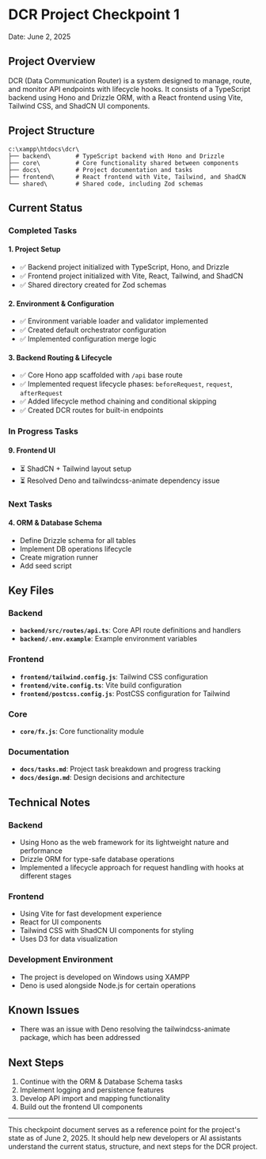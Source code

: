# DCR Project Checkpoint 1

Date: June 2, 2025

## Project Overview

DCR (Data Communication Router) is a system designed to manage, route, and monitor API endpoints with lifecycle hooks. It consists of a TypeScript backend using Hono and Drizzle ORM, with a React frontend using Vite, Tailwind CSS, and ShadCN UI components.

## Project Structure

```
c:\xampp\htdocs\dcr\
├── backend\       # TypeScript backend with Hono and Drizzle
├── core\          # Core functionality shared between components
├── docs\          # Project documentation and tasks
├── frontend\      # React frontend with Vite, Tailwind, and ShadCN
└── shared\        # Shared code, including Zod schemas
```

## Current Status

### Completed Tasks

#### 1. Project Setup
- ✅ Backend project initialized with TypeScript, Hono, and Drizzle
- ✅ Frontend project initialized with Vite, React, Tailwind, and ShadCN
- ✅ Shared directory created for Zod schemas

#### 2. Environment & Configuration
- ✅ Environment variable loader and validator implemented
- ✅ Created default orchestrator configuration
- ✅ Implemented configuration merge logic

#### 3. Backend Routing & Lifecycle
- ✅ Core Hono app scaffolded with `/api` base route
- ✅ Implemented request lifecycle phases: `beforeRequest`, `request`, `afterRequest`
- ✅ Added lifecycle method chaining and conditional skipping
- ✅ Created DCR routes for built-in endpoints

### In Progress Tasks

#### 9. Frontend UI
- ⏳ ShadCN + Tailwind layout setup
- ⏳ Resolved Deno and tailwindcss-animate dependency issue

### Next Tasks

#### 4. ORM & Database Schema
- Define Drizzle schema for all tables
- Implement DB operations lifecycle
- Create migration runner
- Add seed script

## Key Files

### Backend

- **`backend/src/routes/api.ts`**: Core API route definitions and handlers
- **`backend/.env.example`**: Example environment variables

### Frontend

- **`frontend/tailwind.config.js`**: Tailwind CSS configuration
- **`frontend/vite.config.ts`**: Vite build configuration
- **`frontend/postcss.config.js`**: PostCSS configuration for Tailwind

### Core

- **`core/fx.js`**: Core functionality module

### Documentation

- **`docs/tasks.md`**: Project task breakdown and progress tracking
- **`docs/design.md`**: Design decisions and architecture

## Technical Notes

### Backend

- Using Hono as the web framework for its lightweight nature and performance
- Drizzle ORM for type-safe database operations
- Implemented a lifecycle approach for request handling with hooks at different stages

### Frontend

- Using Vite for fast development experience
- React for UI components
- Tailwind CSS with ShadCN UI components for styling
- Uses D3 for data visualization

### Development Environment

- The project is developed on Windows using XAMPP
- Deno is used alongside Node.js for certain operations

## Known Issues

- There was an issue with Deno resolving the tailwindcss-animate package, which has been addressed

## Next Steps

1. Continue with the ORM & Database Schema tasks
2. Implement logging and persistence features
3. Develop API import and mapping functionality
4. Build out the frontend UI components

---

This checkpoint document serves as a reference point for the project's state as of June 2, 2025. It should help new developers or AI assistants understand the current status, structure, and next steps for the DCR project.